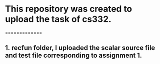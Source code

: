 # This repository was created to upload the task of cs332.
=============
## 1. recfun folder, I uploaded the scalar source file and test file corresponding to assignment 1.
